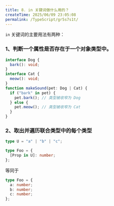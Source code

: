 ```yaml
---
title: 8. in 关键词做什么用的？
createTime: 2025/06/09 23:05:08
permalink: /TypeScript/gr5s7s1t/
---
```


`in` 关键词的主要用法有两种：

### 1、判断一个属性是否存在于一个对象类型中。

```ts twoslash
interface Dog {
  bark(): void;
}
interface Cat {
  meow(): void;
}
function makeSound(pet: Dog | Cat) {
  if ("bark" in pet) {
    pet.bark(); // 类型被收窄为 Dog
  } else {
    pet.meow(); // 类型被收窄为 Cat
  }
}
```

### 2、取出并遍历联合类型中的每个类型

```ts twoslash
type U = "a" | "b" | "c";

type Foo = {
  [Prop in U]: number;
};
```

等同于

```ts twoslash
type Foo = {
  a: number;
  b: number;
  c: number;
};
```
